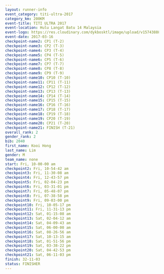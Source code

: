 ```yaml
---
layout: runner-info 
event_category: titi-ultra-2017 
category_km: 200KM 
event-title: TITI ULTRA 2017 
event-location: Hulu Langat Batu 14 Malaysia 
event-logo: https://res.cloudinary.com/dykbosktl/image/upload/v1574388892/Logo/titi250km_2017_logo_vstx0h.jpg 
event-date: 2017-03-16 
checkpoint-name2: CP1 (T-2) 
checkpoint-name3: CP2 (T-3) 
checkpoint-name4: CP3 (T-4) 
checkpoint-name5: CP4 (T-5) 
checkpoint-name6: CP5 (T-6) 
checkpoint-name7: CP7 (T-7) 
checkpoint-name8: CP8 (T-8) 
checkpoint-name9: CP9 (T-9) 
checkpoint-name10: CP10 (T-10) 
checkpoint-name11: CP11 (T-11) 
checkpoint-name12: CP12 (T-12) 
checkpoint-name13: CP13 (T-13) 
checkpoint-name14: CP14 (T-14) 
checkpoint-name15: CP15 (T-15) 
checkpoint-name16: CP16 (T-16) 
checkpoint-name17: CP18 (T-17) 
checkpoint-name18: CP19 (T-18) 
checkpoint-name19: CP20 (T-19) 
checkpoint-name20: CP21 (T-20) 
checkpoint-name21: FINISH (T-21) 
overall_rank: 2
gender_rank: 2
bib: 2040
first_name: Kooi Hong
last_name: Lim
gender: M
team_name: none
start: Fri, 10-00-00 am
checkpoint2: Fri, 10-54-42 am
checkpoint3: Fri, 11-30-08 am
checkpoint4: Fri, 12-43-57 pm
checkpoint5: Fri, 02-04-23 pm
checkpoint6: Fri, 03-31-01 pm
checkpoint7: Fri, 05-48-07 pm
checkpoint8: Fri, 07-38-58 pm
checkpoint9: Fri, 09-03-00 pm
checkpoint10: Fri, 10-05-17 pm
checkpoint11: Fri, 11-31-13 pm
checkpoint12: Sat, 01-15-08 am
checkpoint13: Sat, 02-04-12 am
checkpoint14: Sat, 04-09-43 am
checkpoint15: Sat, 06-00-00 am
checkpoint16: Sat, 08-26-56 am
checkpoint17: Sat, 10-13-15 am
checkpoint18: Sat, 01-51-56 pm
checkpoint19: Sat, 03-38-22 pm
checkpoint20: Sat, 04-42-53 pm
checkpoint21: Sat, 06-11-03 pm
finish: 32-11-03
status: FINISHER
---
```

